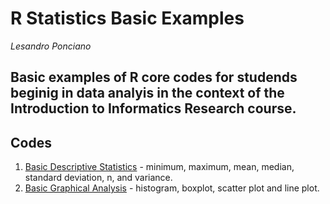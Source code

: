 # R Statistics Basic Examples

_Lesandro Ponciano_

## Basic examples of R core codes for studends beginig in data analyis in the context of the Introduction to Informatics Research course.

## Codes
1. [Basic Descriptive Statistics](codes/basicDescriptiveStatistics.r) - minimum, maximum, mean, median, standard deviation, n, and variance.
1. [Basic Graphical Analysis](codes/basicGraphicalAnalysis.r) - histogram, boxplot, scatter plot and line plot.
